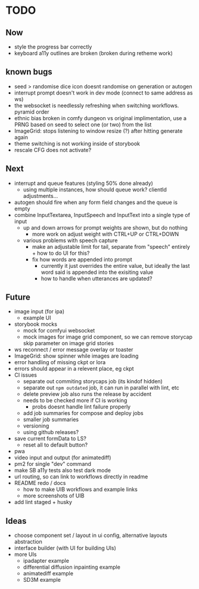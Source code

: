 # TODO

## Now

- style the progress bar correctly
- keyboard a11y outlines are broken (broken during retheme work)

## known bugs

- seed > randomise dice icon doesnt randomise on generation or autogen
- interrupt prompt doesn't work in dev mode (connect to same address as ws)
- the websocket is needlessly refreshing when switching workflows. pyramid order
- ethnic bias broken in comfy dungeon vs original implimentation, use a PRNG based on seed to select one (or two) from the list
- ImageGrid: stops listening to window resize (?) after hitting generate again
- theme switching is not working inside of storybook
- rescale CFG does not activate?

## Next

- interrupt and queue features (styling 50% done already)
  - using multiple instances, how should queue work? clientId adjustments...
- autogen should fire when any form field changes and the queue is empty
- combine InputTextarea, InputSpeech and InputText into a single type of input
  - up and down arrows for prompt weights are shown, but do nothing
    - more work on adjust weight with CTRL+UP or CTRL+DOWN
  - various problems with speech capture
    - make an adjustable limit for tail, separate from "speech" entirely + how to do UI for this?
    - fix how words are appended into prompt
      - currently it just overrides the entire value, but ideally the last word said is appended into the exisiting value
      - how to handle when utterances are updated?

## Future

- image input (for ipa)
  - example UI
- storybook mocks
  - mock for comfyui websocket
  - mock images for image grid component, so we can remove storycap skip parameter on image grid stories
- ws reconnect / error message overlay or toaster
- ImageGrid: show spinner while images are loading
- error handling of missing ckpt or lora
- errors should appear in a relevent place, eg ckpt
- CI issues
  - separate out commiting storycaps job (its kindof hidden)
  - separate out `npm outdated` job, it can run in parallel with lint, etc
  - delete preview job also runs the release by accident
  - needs to be checked more if CI is working
    - probs doesnt handle lint failure properly
  - add job summaries for compose and deploy jobs
  - smaller job summaries
  - versioning
  - using github releases?
- save current formData to LS?
  - reset all to default button?
- pwa
- video input and output (for animatediff)
- pm2 for single "dev" command
- make SB a11y tests also test dark mode
- url routing, so can link to workflows directly in readme
- README redo / docs
  - how to make UIB workflows and example links
  - more screenshots of UIB
- add lint staged + husky

## Ideas

- choose component set / layout in ui config, alternative layouts abstraction
- interface builder (with UI for building UIs)
- more UIs
  - ipadapter example
  - differential diffusion inpainting example
  - animatediff example
  - SD3M example

